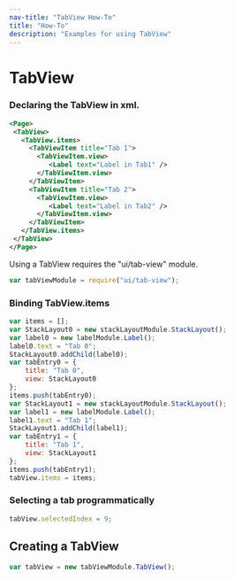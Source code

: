 ```yaml
---
nav-title: "TabView How-To"
title: "How-To"
description: "Examples for using TabView"
---
```

# TabView
### Declaring the TabView in xml.
``` XML
<Page>
 <TabView>
   <TabView.items>
     <TabViewItem title="Tab 1">
       <TabViewItem.view>
          <Label text="Label in Tab1" />
       </TabViewItem.view>
     </TabViewItem>
     <TabViewItem title="Tab 2">
       <TabViewItem.view>
          <Label text="Label in Tab2" />
       </TabViewItem.view>
     </TabViewItem>
   </TabView.items>
 </TabView>
</Page>
```
Using a TabView requires the "ui/tab-view" module.
``` JavaScript
var tabViewModule = require("ui/tab-view");
```
### Binding TabView.items
``` JavaScript
var items = [];
var StackLayout0 = new stackLayoutModule.StackLayout();
var label0 = new labelModule.Label();
label0.text = "Tab 0";
StackLayout0.addChild(label0);
var tabEntry0 = {
    title: "Tab 0",
    view: StackLayout0
};
items.push(tabEntry0);
var StackLayout1 = new stackLayoutModule.StackLayout();
var label1 = new labelModule.Label();
label1.text = "Tab 1";
StackLayout1.addChild(label1);
var tabEntry1 = {
    title: "Tab 1",
    view: StackLayout1
};
items.push(tabEntry1);
tabView.items = items;
```
### Selecting a tab programmatically
``` JavaScript
tabView.selectedIndex = 9;
```
## Creating a TabView
``` JavaScript
var tabView = new tabViewModule.TabView();
```
